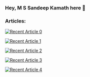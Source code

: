 ### Hey, M S Sandeep Kamath here 👋

### Articles:


<a target="_blank" href="https://medium.com/@msandeepcip/understanding-goroutines-6b1c4bc463df"><img src="https://github-readme-medium-recent-article.vercel.app/medium/@msandeepcip/0" alt="Recent Article 0"> 

<a target="_blank" href="https://medium.com/@msandeepcip/understanding-spring-boot-architecture-6083e2631bc6"><img src="https://github-readme-medium-recent-article.vercel.app/medium/@msandeepcip/1" alt="Recent Article 1"> 

<a target="_blank" href="https://medium.com/@msandeepcip/volley-glide-the-match-made-in-heaven-36e1ac6fbb9f"><img src="https://github-readme-medium-recent-article.vercel.app/medium/@msandeepcip/2" alt="Recent Article 2"> 

<a target="_blank" href="https://medium.com/@msandeepcip/why-view-binding-over-findviewbyid-in-android-9cbbaef2c7ef"><img src="https://github-readme-medium-recent-article.vercel.app/medium/@msandeepcip/3" alt="Recent Article 3"> 
  
  <a target="_blank" href="https://medium.com/@msandeepcip/why-kotlin-over-java-336c50fef9ed"><img src="https://github-readme-medium-recent-article.vercel.app/medium/@msandeepcip/4" alt="Recent Article 4"> 
  


